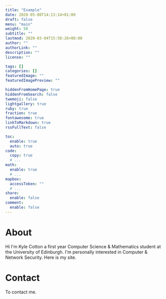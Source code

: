 ```yaml
---
title: "Example"
date: 2020-05-08T14:13:14+01:00
draft: false
menu: "main"
weight: 50
subtitle: ""
lastmod: 2020-03-04T15:58:26+08:00
author: ""
authorLink: ""
description: ""
license: ""

tags: []
categories: []
featuredImage: ""
featuredImagePreview: ""

hiddenFromHomePage: true
hiddenFromSearch: false
twemoji: false
lightgallery: true
ruby: true
fraction: true
fontawesome: true
linkToMarkdown: true
rssFullText: false

toc:
  enable: true
  auto: true
code:
  copy: true
  # ...
math:
  enable: true
  # ...
mapbox:
  accessToken: ""
  # ...
share:
  enable: false
comment:
  enable: false
---
```

# About
Hi I'm Kyle Cotton a first year Computer Science & Mathematics student at the University of Edinburgh. I'm personally interested in Computer & Network Security. Here is my site.

# Contact
To contact me.
